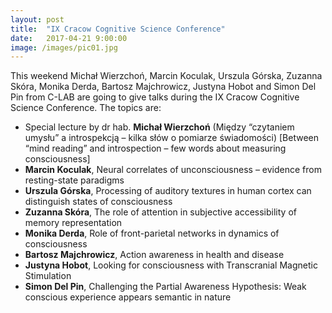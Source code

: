```yaml
---
layout: post
title:  "IX Cracow Cognitive Science Conference"
date:   2017-04-21 9:00:00
image: /images/pic01.jpg
---
```


This weekend Michał Wierzchoń, Marcin Koculak, Urszula Górska, Zuzanna Skóra, Monika Derda, Bartosz Majchrowicz, Justyna Hobot and Simon Del Pin from C-LAB are going to give talks during the IX Cracow Cognitive Science Conference. The topics are:
- Special lecture by dr hab. **Michał Wierzchoń** (Między “czytaniem umysłu” a introspekcją – kilka słów o pomiarze świadomości) [Between “mind reading” and introspection – few words about measuring consciousness]
- **Marcin Koculak**, Neural correlates of unconsciousness – evidence from resting-state paradigms
- **Urszula Górska**, Processing of auditory textures in human cortex can distinguish states of consciousness
- **Zuzanna Skóra**, The role of attention in subjective accessibility of memory representation
- **Monika Derda**, Role of front-parietal networks in dynamics of consciousness
- **Bartosz Majchrowicz**, Action awareness in health and disease
- **Justyna Hobot**, Looking for consciousness with Transcranial Magnetic Stimulation
- **Simon Del Pin**, Challenging the Partial Awareness Hypothesis: Weak conscious experience appears semantic in nature
